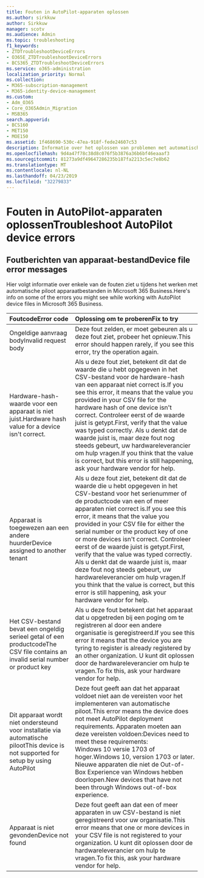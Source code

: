 ```yaml
---
title: Fouten in AutoPilot-apparaten oplossen
ms.author: sirkkuw
author: Sirkkuw
manager: scotv
ms.audience: Admin
ms.topic: troubleshooting
f1_keywords:
- ZTDTroubleshootDeviceErrors
- O365E_ZTDTroubleshootDeviceErrors
- BCS365_ZTDTroubleshootDeviceErrors
ms.service: o365-administration
localization_priority: Normal
ms.collection:
- M365-subscription-management
- M365-identity-device-management
ms.custom:
- Adm_O365
- Core_O365Admin_Migration
- MSB365
search.appverid:
- BCS160
- MET150
- MOE150
ms.assetid: 1f468690-530c-47ea-918f-fede24607c53
description: Informatie over het oplossen van problemen met automatische piloot fouten in het bestand.
ms.openlocfilehash: 9d4a47f78c38d8c076f5b3876a36b6bf46eaaaf3
ms.sourcegitcommit: 81273a9df49647286235b187fa2213c5ec7e8b62
ms.translationtype: MT
ms.contentlocale: nl-NL
ms.lasthandoff: 04/23/2019
ms.locfileid: "32279833"
---
```

# <a name="troubleshoot-autopilot-device-errors"></a><span data-ttu-id="cb4f9-103">Fouten in AutoPilot-apparaten oplossen</span><span class="sxs-lookup"><span data-stu-id="cb4f9-103">Troubleshoot AutoPilot device errors</span></span>

## <a name="device-file-error-messages"></a><span data-ttu-id="cb4f9-104">Foutberichten van apparaat-bestand</span><span class="sxs-lookup"><span data-stu-id="cb4f9-104">Device file error messages</span></span>

<span data-ttu-id="cb4f9-105">Hier volgt informatie over enkele van de fouten ziet u tijdens het werken met automatische piloot apparaatbestanden in Microsoft 365 Business.</span><span class="sxs-lookup"><span data-stu-id="cb4f9-105">Here's info on some of the errors you might see while working with AutoPilot device files in Microsoft 365 Business.</span></span> 
  
|<span data-ttu-id="cb4f9-106">**Foutcode**</span><span class="sxs-lookup"><span data-stu-id="cb4f9-106">**Error code**</span></span>|<span data-ttu-id="cb4f9-107">**Oplossing om te proberen**</span><span class="sxs-lookup"><span data-stu-id="cb4f9-107">**Fix to try**</span></span>|
|:-----|:-----|
|<span data-ttu-id="cb4f9-108">Ongeldige aanvraag body</span><span class="sxs-lookup"><span data-stu-id="cb4f9-108">Invalid request body</span></span>  <br/> |<span data-ttu-id="cb4f9-109">Deze fout zelden, er moet gebeuren als u deze fout ziet, probeer het opnieuw.</span><span class="sxs-lookup"><span data-stu-id="cb4f9-109">This error should happen rarely, if you see this error, try the operation again.</span></span>  <br/> |
|<span data-ttu-id="cb4f9-110">Hardware-hash-waarde voor een apparaat is niet juist.</span><span class="sxs-lookup"><span data-stu-id="cb4f9-110">Hardware hash value for a device isn't correct.</span></span>  <br/> |<span data-ttu-id="cb4f9-111">Als u deze fout ziet, betekent dit dat de waarde die u hebt opgegeven in het CSV-bestand voor de hardware-hash van een apparaat niet correct is.</span><span class="sxs-lookup"><span data-stu-id="cb4f9-111">If you see this error, it means that the value you provided in your CSV file for the hardware hash of one device isn't correct.</span></span> <span data-ttu-id="cb4f9-112">Controleer eerst of de waarde juist is getypt.</span><span class="sxs-lookup"><span data-stu-id="cb4f9-112">First, verify that the value was typed correctly.</span></span> <span data-ttu-id="cb4f9-113">Als u denkt dat de waarde juist is, maar deze fout nog steeds gebeurt, uw hardwareleverancier om hulp vragen.</span><span class="sxs-lookup"><span data-stu-id="cb4f9-113">If you think that the value is correct, but this error is still happening, ask your hardware vendor for help.</span></span>  <br/> |
|<span data-ttu-id="cb4f9-114">Apparaat is toegewezen aan een andere huurder</span><span class="sxs-lookup"><span data-stu-id="cb4f9-114">Device assigned to another tenant</span></span>  <br/> |<span data-ttu-id="cb4f9-115">Als u deze fout ziet, betekent dit dat de waarde die u hebt opgegeven in het CSV-bestand voor het serienummer of de productcode van een of meer apparaten niet correct is.</span><span class="sxs-lookup"><span data-stu-id="cb4f9-115">If you see this error, it means that the value you provided in your CSV file for either the serial number or the product key of one or more devices isn't correct.</span></span> <span data-ttu-id="cb4f9-116">Controleer eerst of de waarde juist is getypt.</span><span class="sxs-lookup"><span data-stu-id="cb4f9-116">First, verify that the value was typed correctly.</span></span> <span data-ttu-id="cb4f9-117">Als u denkt dat de waarde juist is, maar deze fout nog steeds gebeurt, uw hardwareleverancier om hulp vragen.</span><span class="sxs-lookup"><span data-stu-id="cb4f9-117">If you think that the value is correct, but this error is still happening, ask your hardware vendor for help.</span></span>  <br/> |
|<span data-ttu-id="cb4f9-118">Het CSV-bestand bevat een ongeldig serieel getal of een productcode</span><span class="sxs-lookup"><span data-stu-id="cb4f9-118">The CSV file contains an invalid serial number or product key</span></span>  <br/> |<span data-ttu-id="cb4f9-119">Als u deze fout betekent dat het apparaat dat u opgetreden bij een poging om te registreren al door een andere organisatie is geregistreerd.</span><span class="sxs-lookup"><span data-stu-id="cb4f9-119">If you see this error it means that the device you are tyring to register is already registered by an other organization.</span></span> <span data-ttu-id="cb4f9-120">U kunt dit oplossen door de hardwareleverancier om hulp te vragen.</span><span class="sxs-lookup"><span data-stu-id="cb4f9-120">To fix this, ask your hardware vendor for help.</span></span>  <br/> |
|<span data-ttu-id="cb4f9-121">Dit apparaat wordt niet ondersteund voor installatie via automatische piloot</span><span class="sxs-lookup"><span data-stu-id="cb4f9-121">This device is not supported for setup by using AutoPilot</span></span>  <br/> | <span data-ttu-id="cb4f9-122">Deze fout geeft aan dat het apparaat voldoet niet aan de vereisten voor het implementeren van automatische piloot.</span><span class="sxs-lookup"><span data-stu-id="cb4f9-122">This error means the device does not meet AutoPilot deployment requirements.</span></span> <span data-ttu-id="cb4f9-123">Apparaten moeten aan deze vereisten voldoen:</span><span class="sxs-lookup"><span data-stu-id="cb4f9-123">Devices need to meet these requirements:</span></span>  <br/>  <span data-ttu-id="cb4f9-124">Windows 10 versie 1703 of hoger.</span><span class="sxs-lookup"><span data-stu-id="cb4f9-124">Windows 10, version 1703 or later.</span></span>  <br/>  <span data-ttu-id="cb4f9-125">Nieuwe apparaten die niet de Out-of-Box Experience van Windows hebben doorlopen.</span><span class="sxs-lookup"><span data-stu-id="cb4f9-125">New devices that have not been through Windows out-of-box experience.</span></span>  <br/> |
|<span data-ttu-id="cb4f9-126">Apparaat is niet gevonden</span><span class="sxs-lookup"><span data-stu-id="cb4f9-126">Device not found</span></span>  <br/> |<span data-ttu-id="cb4f9-127">Deze fout geeft aan dat een of meer apparaten in uw CSV-bestand is niet geregistreerd voor uw organisatie.</span><span class="sxs-lookup"><span data-stu-id="cb4f9-127">This error means that one or more devices in your CSV file is not registered to your organization.</span></span> <span data-ttu-id="cb4f9-128">U kunt dit oplossen door de hardwareleverancier om hulp te vragen.</span><span class="sxs-lookup"><span data-stu-id="cb4f9-128">To fix this, ask your hardware vendor for help.</span></span>  <br/> |
   
